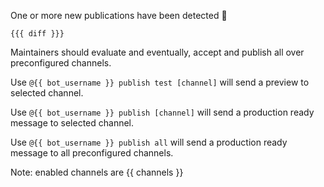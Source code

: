 One or more new publications have been detected 🎉

```
{{{ diff }}}
```

Maintainers should evaluate and eventually, accept and publish all over
preconfigured channels.

Use `@{{ bot_username }} publish test [channel]` will send a preview to selected
channel.

Use `@{{ bot_username }} publish [channel]` will send a production ready message
to selected channel.

Use `@{{ bot_username }} publish all` will send a production ready message to
all preconfigured channels.

Note: enabled channels are {{ channels }}
